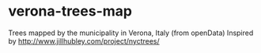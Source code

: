 # verona-trees-map
Trees mapped by the municipality in Verona, Italy (from openData)
Inspired by http://www.jillhubley.com/project/nyctrees/
